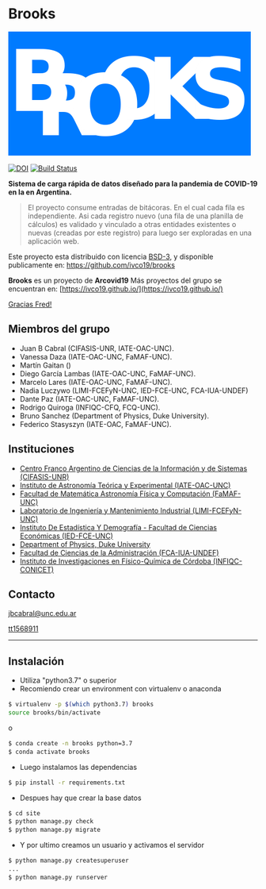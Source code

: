# Brooks


![logo](https://raw.githubusercontent.com/ivco19/brooks/master/site/brooks/static/logo.png)


[![DOI](https://zenodo.org/badge/248792455.svg)](https://zenodo.org/badge/latestdoi/248792455)
[![Build Status](https://travis-ci.org/ivco19/brooks.svg?branch=master)](https://travis-ci.org/ivco19/brooks)


**Sistema de carga rápida de datos diseñado para la pandemia de COVID-19 en la
en Argentina.**

> El proyecto consume entradas de bitácoras. En el cual cada fila es independiente.
> Asi cada registro nuevo (una fila de una planilla de cálculos)
> es validado y vinculado a otras entidades existentes o nuevas
> (creadas por este registro) para luego ser exploradas en una aplicación web.


Este proyecto esta distribuido con
licencia [BSD-3](https://github.com/ivco19/brooks/blob/master/LICENSE), y
disponible publicamente en: https://github.com/ivco19/brooks


**Brooks** es un proyecto de **Arcovid19**
Más proyectos del grupo se encuentran en:
[https://ivco19.github.io/](https://ivco19.github.io/)

[Gracias Fred!](http://www.cs.unc.edu/~brooks/)


## Miembros del grupo

-   Juan B Cabral (CIFASIS-UNR, IATE-OAC-UNC).
-   Vanessa Daza (IATE-OAC-UNC, FaMAF-UNC).
-   Martín Gaitan ()
-   Diego García Lambas (IATE-OAC-UNC, FaMAF-UNC).
-   Marcelo Lares (IATE-OAC-UNC, FaMAF-UNC).
-   Nadia Luczywo (LIMI-FCEFyN-UNC, IED-FCE-UNC, FCA-IUA-UNDEF)
-   Dante Paz (IATE-OAC-UNC, FaMAF-UNC).
-   Rodrigo Quiroga (INFIQC-CFQ, FCQ-UNC).
-   Bruno Sanchez (Department of Physics, Duke University).
-   Federico Stasyszyn (IATE-OAC, FaMAF-UNC).

## Instituciones

-   [Centro Franco Argentino de Ciencias de la Información y de Sistemas (CIFASIS-UNR)](https://www.cifasis-conicet.gov.ar/)
-   [Instituto de Astronomía Teórica y Experimental (IATE-OAC-UNC)](http://iate.oac.uncor.edu/)
-   [Facultad de Matemática Astronomía Física y Computación (FaMAF-UNC)](https://www.famaf.unc.edu.ar/)
-   [Laboratorio de Ingeniería y Mantenimiento Industrial
    (LIMI-FCEFyN-UNC)](https://fcefyn.unc.edu.ar/facultad/secretarias/extension/prosecretaria-de-vinculacion-tecnologica/centro-de-transferencia-y-servicios/centro-de-vinculacion-del-centro-de-asesoramiento-matematico-a-procesos-organizacionales/)
-   [Instituto De Estadística Y Demografía - Facultad de Ciencias Económicas (IED-FCE-UNC)](http://www.eco.unc.edu.ar/instituto-de-estadistica-y-demografia)
-   [Department of Physics, Duke University](https://phy.duke.edu/)
-   [Facultad de Ciencias de la Administración (FCA-IUA-UNDEF)](https://www.iua.edu.ar/)
-   [Instituto de Investigaciones en Físico-Química de Córdoba (INFIQC-CONICET)](http://infiqc-fcq.psi.unc.edu.ar/)


## Contacto

[jbcabral@unc.edu.ar](jbcabral@unc.edu.ar)

[tt1568911](https://www.imdb.com/title/tt1568911/)

----

## Instalación

- Utiliza "python3.7" o superior
- Recomiendo crear un environment con virtualenv o anaconda

```bash
$ virtualenv -p $(which python3.7) brooks
source brooks/bin/activate

```

o

```bash
$ conda create -n brooks python=3.7
$ conda activate brooks
```

- Luego instalamos las dependencias

```bash
$ pip install -r requirements.txt
```

- Despues hay que crear la base datos

```bash
$ cd site
$ python manage.py check
$ python manage.py migrate
```

- Y por ultimo creamos un usuario y activamos el servidor

```bash
$ python manage.py createsuperuser
...
$ python manage.py runserver
```
